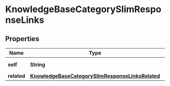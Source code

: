 

# KnowledgeBaseCategorySlimResponseLinks


## Properties

| Name | Type | Description | Notes |
|------------ | ------------- | ------------- | -------------|
|**self** | **String** | Link to resource |  [optional] |
|**related** | [**KnowledgeBaseCategorySlimResponseLinksRelated**](KnowledgeBaseCategorySlimResponseLinksRelated.md) |  |  [optional] |



